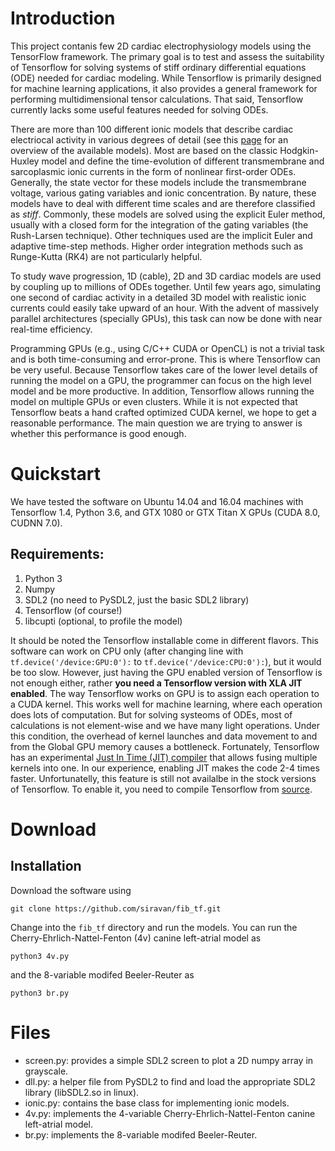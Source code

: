 # Introduction

This project contanis few 2D cardiac electrophysiology models using the TensorFlow framework. The primary goal is to test and assess the suitability of Tensorflow for solving systems of stiff ordinary differential equations (ODE) needed for cardiac modeling. While Tensorflow is primarily designed for machine learning applications, it also provides a general framework for performing multidimensional tensor calculations. That said, Tensorflow currently lacks some useful features needed for solving ODEs.

There are more than 100 different ionic models that describe cardiac electriocal activity in various degrees of detail (see this [page](http://www.scholarpedia.org/article/Models_of_cardiac_cell) for an overview of the available models). Most are based on the classic Hodgkin-Huxley model and define the time-evolution of different transmembrane and sarcoplasmic ionic currents in the form of nonlinear first-order ODEs. Generally, the state vector for these models include the transmembrane voltage, various gating variables and ionic concentration. By nature, these models have to deal with different time scales and are therefore classified as *stiff*. Commonly, these models are solved using the explicit Euler method, usually with a closed form for the integration of the gating variables (the Rush-Larsen technique). Other techniques used are the implicit Euler and adaptive time-step methods. Higher order integration methods such as Runge-Kutta (RK4) are not particularly helpful.

To study wave progression, 1D (cable), 2D and 3D cardiac models are used by coupling up to millions of ODEs together. Until few years ago, simulating one second of cardiac activity in a detailed 3D model with realistic ionic currents could easily take upward of an hour. With the advent of massively parallel architectures (specially GPUs), this task can now be done with near real-time efficiency. 

Programming GPUs (e.g., using C/C++ CUDA or OpenCL) is not a trivial task and is both time-consuming and error-prone. This is where Tensorflow can be very useful. Because Tensorflow takes care of the lower level details of running the model on a GPU, the programmer can focus on the high level model and be more productive. In addition, Tensorflow allows running the model on multiple GPUs or even clusters. While it is not expected that Tensorflow beats a hand crafted optimized CUDA kernel, we hope to get a reasonable performance. The main question we are trying to answer is whether this performance is good enough. 

# Quickstart

We have tested the software on Ubuntu 14.04 and 16.04 machines with Tensorflow 1.4, Python 3.6, and GTX 1080 or GTX Titan X GPUs (CUDA 8.0, CUDNN 7.0). 

## Requirements:

  1. Python 3
  2. Numpy
  3. SDL2 (no need to PySDL2, just the basic SDL2 library)
  4. Tensorflow (of course!)
  5. libcupti (optional, to profile the model)

It should be noted the Tensorflow installable come in different flavors. This software can work on CPU only (after changing line with `tf.device('/device:GPU:0'):` to `tf.device('/device:CPU:0'):`), but it would be too slow. However, just having the GPU enabled version of Tensorflow is not enough either, rather **you need a Tensorflow version with XLA JIT enabled**. The way Tensorflow works on GPU is to assign each operation to a CUDA kernel. This works well for machine learning, where each operation does lots of computation. But for solving systeoms of ODEs, most of calculations is not element-wise and we have many light operations. Under this condition, the overhead of kernel launches and data movement to and from the Global GPU memory causes a bottleneck. Fortunately, Tensorflow has an experimental [Just In Time (JIT) compiler](https://www.tensorflow.org/performance/xla/jit) that allows fusing multiple kernels into one. In our experience, enabling JIT makes the code 2-4 times faster. Unfortunatelly, this feature is still not availalbe in the stock versions of Tensorflow. To enable it, you need to compile Tensorflow from [source](https://www.tensorflow.org/install/install_sources).

# Download

## Installation

Download the software using

`git clone https://github.com/siravan/fib_tf.git`

Change into the `fib_tf` directory and run the models. You can run the Cherry-Ehrlich-Nattel-Fenton (4v) canine left-atrial model as

`python3 4v.py`

and the 8-variable modifed Beeler-Reuter as

`python3 br.py`

# Files

- screen.py: provides a simple SDL2 screen to plot a 2D numpy array in grayscale.
- dll.py: a helper file from PySDL2 to find and load the appropriate SDL2 library (libSDL2.so in linux).
- ionic.py: contains the base class for implementing ionic models. 
- 4v.py: implements the 4-variable Cherry-Ehrlich-Nattel-Fenton canine left-atrial model.
- br.py: implements the 8-variable modifed Beeler-Reuter.





